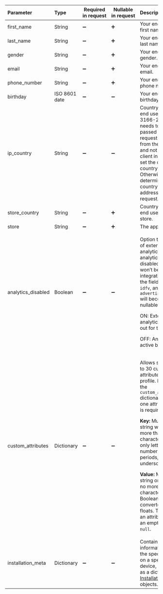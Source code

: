 

| Parameter          | Type          | Required in&nbsp;request | Nullable in&nbsp;request | Description                                                  |
| :----------------- | :------------ | ------------------------ | ------------------------ | :----------------------------------------------------------- |
| first_name         | String        | :heavy_minus_sign:       | :heavy_plus_sign:        | Your end user's first name.                                  |
| last_name          | String        | :heavy_minus_sign:       | :heavy_plus_sign:        | Your end user's last name.                                   |
| gender             | String        | :heavy_minus_sign:       | :heavy_plus_sign:        | Your end user's gender.                                      |
| email              | String        | :heavy_minus_sign:       | :heavy_plus_sign:        | Your end user's email.                                       |
| phone_number       | String        | :heavy_minus_sign:       | :heavy_plus_sign:        | Your end user's phone number.                                |
| birthday           | ISO 8601 date | :heavy_minus_sign:       | :heavy_minus_sign:       | Your end user's birthday.                                    |
| ip_country         | String        | :heavy_minus_sign:       | :heavy_minus_sign:       | Country of the end user in ISO 3166-2 format. It needs to be passed if the request is made from the server and not from the client in order to set the current country. Otherwise, we determine the country by the IP address of the request. |
| store_country      | String        | :heavy_minus_sign:       | :heavy_plus_sign:        | Country of the end user's app store.                         |
| store              | String        | :heavy_minus_sign:       | :heavy_plus_sign:        | The app store.                                               |
| analytics_disabled | Boolean       | :heavy_minus_sign:       | :heavy_minus_sign:       | <p>Option to opt out of external analytics. When analytics is disabled, events won’t be sent to integrations, and the fields `idfa`, `idfv`, and `advertising_id` will become nullable.</p><p>ON: External analytics is opted out for this user.</p><p>OFF: Analytics is active by default.</p> |
| custom_attributes  | Dictionary    | :heavy_minus_sign:       | :heavy_minus_sign:       | <p>Allows setting up to 30 custom attributes for the profile. If you use the `custom_attributes` dictionary, at least one attribute key is required.</p><p>**Key:** Must be a string with no more than 30 characters, using only letters, numbers, dashes, periods, and underscores.</p><p>**Value:** Must be a string or float with no more than 30 characters. Booleans will be converted to floats. To delete an attribute, send an empty value or `null`.</p> |
| installation_meta  | Dictionary    | :heavy_minus_sign:       | :heavy_minus_sign:       | Contains information about the specific app on a specific device, structured as a dictionary of [Installation Meta](server-side-api-objects#installation-meta) objects. |